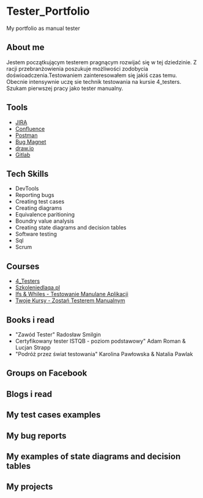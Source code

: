 # Tester_Portfolio
My portfolio as manual tester
## About me

Jestem początkującym testerem pragnącym rozwijać się w tej dziedzinie. Z racji przebranżowienia poszukuje możliwości zodobycia doświoadczenia.Testowaniem zainteresowałem się jakiś czas temu. Obecnie intensywnie uczę sie technik testowania na kursie 4_testers. Szukam pierwszej pracy jako tester manualny.
## Tools

* [JIRA](https://www.atlassian.com/pl/software/jira)
* [Confluence](https://www.atlassian.com/software/confluence)
* [Postman](https://www.postman.com/)
* [Bug Magnet](https://bugmagnet.org/)
* [draw.io](https://app.diagrams.net/)
* [Gitlab](https://gitlab.com/)

## Tech Skills
* DevTools
* Reporting bugs
* Creating test cases
* Creating diagrams
* Equivalence paritioning
* Boundry value analysis
* Creating state diagrams and decision tables
* Software testing
* Sql
* Scrum

## Courses

* [4_Testers](https://www.4testers.pl/)
* [Szkoleniedlaqa.pl](https://szkoleniedlaqa.pl/)
* [Ifs & Whiles - Testowanie Manulane Aplikacji](https://kursy.czyitjestdlamnie.pl/)
* [Twoje Kursy - Zostań Testerem Manualnym](https://to.twoje-kursy.pl/)

## Books i read
* "Zawód Tester" Radosław Smilgin
* Certyfikowany tester ISTQB - poziom podstawowy" Adam Roman & Lucjan Strapp
* "Podróż przez świat testowania" Karolina Pawłowska & Natalia Pawlak

## Groups on Facebook






## Blogs i read




## My test cases examples



## My bug reports




## My examples of state diagrams and decision tables




## My projects






